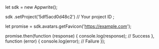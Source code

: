 let sdk = new Appwrite();

sdk
    .setProject('5df5acd0d48c2') // Your project ID
;

let promise = sdk.avatars.getFavicon('https://example.com');

promise.then(function (response) {
    console.log(response); // Success
}, function (error) {
    console.log(error); // Failure
});